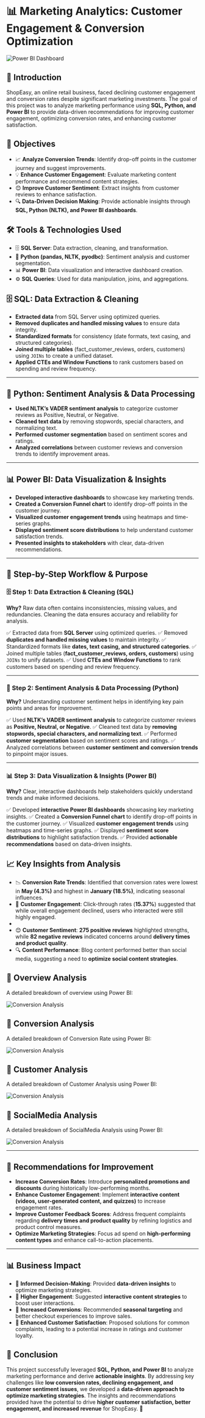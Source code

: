# 📊 Marketing Analytics: Customer Engagement & Conversion Optimization  
![Power BI Dashboard](Photo.jpg)
## 📖 Introduction  
ShopEasy, an online retail business, faced declining customer engagement and conversion rates despite significant marketing investments. The goal of this project was to analyze marketing performance using **SQL, Python, and Power BI** to provide data-driven recommendations for improving customer engagement, optimizing conversion rates, and enhancing customer satisfaction.
## 🎯 Objectives  
- 📈 **Analyze Conversion Trends**: Identify drop-off points in the customer journey and suggest improvements.  
- 💡 **Enhance Customer Engagement**: Evaluate marketing content performance and recommend content strategies.  
- 😊 **Improve Customer Sentiment**: Extract insights from customer reviews to enhance satisfaction.  
- 🔍 **Data-Driven Decision Making**: Provide actionable insights through **SQL, Python (NLTK), and Power BI dashboards**.  
## 🛠️ Tools & Technologies Used 
- 🗄 **SQL Server**: Data extraction, cleaning, and transformation.  
- 🐍 **Python (pandas, NLTK, pyodbc)**: Sentiment analysis and customer segmentation.  
- 📊 **Power BI**: Data visualization and interactive dashboard creation.  
- ⚙️ **SQL Queries**: Used for data manipulation, joins, and aggregations.  
## 🗄️ SQL: Data Extraction & Cleaning
- **Extracted data** from SQL Server using optimized queries.
- **Removed duplicates and handled missing values** to ensure data integrity.
- **Standardized formats** for consistency (date formats, text casing, and structured categories).
- **Joined multiple tables** (fact_customer_reviews, orders, customers) using `JOINs` to create a unified dataset.
- **Applied CTEs and Window Functions** to rank customers based on spending and review frequency.

---

## 🐍 Python: Sentiment Analysis & Data Processing
- **Used NLTK’s VADER sentiment analysis** to categorize customer reviews as Positive, Neutral, or Negative.
- **Cleaned text data** by removing stopwords, special characters, and normalizing text.
- **Performed customer segmentation** based on sentiment scores and ratings.
- **Analyzed correlations** between customer reviews and conversion trends to identify improvement areas.

---

## 📊 Power BI: Data Visualization & Insights
- **Developed interactive dashboards** to showcase key marketing trends.
- **Created a Conversion Funnel chart** to identify drop-off points in the customer journey.
- **Visualized customer engagement trends** using heatmaps and time-series graphs.
- **Displayed sentiment score distributions** to help understand customer satisfaction trends.
- **Presented insights to stakeholders** with clear, data-driven recommendations.

---
## 🔄 Step-by-Step Workflow & Purpose

### 🗄️ Step 1: Data Extraction & Cleaning (SQL)
**Why?** Raw data often contains inconsistencies, missing values, and redundancies. Cleaning the data ensures accuracy and reliability for analysis.

✅ Extracted data from **SQL Server** using optimized queries.
✅ Removed **duplicates and handled missing values** to maintain integrity.
✅ Standardized formats like **dates, text casing, and structured categories**.
✅ Joined multiple tables (**fact_customer_reviews, orders, customers**) using `JOINs` to unify datasets.
✅ Used **CTEs and Window Functions** to rank customers based on spending and review frequency.

---

### 🐍 Step 2: Sentiment Analysis & Data Processing (Python)
**Why?** Understanding customer sentiment helps in identifying key pain points and areas for improvement.

✅ Used **NLTK’s VADER sentiment analysis** to categorize customer reviews as **Positive, Neutral, or Negative**.
✅ Cleaned text data by **removing stopwords, special characters, and normalizing text**.
✅ Performed **customer segmentation** based on sentiment scores and ratings.
✅ Analyzed correlations between **customer sentiment and conversion trends** to pinpoint major issues.

---

### 📊 Step 3: Data Visualization & Insights (Power BI)
**Why?** Clear, interactive dashboards help stakeholders quickly understand trends and make informed decisions.

✅ Developed **interactive Power BI dashboards** showcasing key marketing insights.
✅ Created a **Conversion Funnel chart** to identify drop-off points in the customer journey.
✅ Visualized **customer engagement trends** using heatmaps and time-series graphs.
✅ Displayed **sentiment score distributions** to highlight satisfaction trends.
✅ Provided **actionable recommendations** based on data-driven insights.
## 📈 Key Insights from Analysis
- 📉 **Conversion Rate Trends**: Identified that conversion rates were lowest in **May (4.3%)** and highest in **January (18.5%)**, indicating seasonal influences.
- 🎯 **Customer Engagement**: Click-through rates (**15.37%**) suggested that while overall engagement declined, users who interacted were still highly engaged.
-  
- 😊 **Customer Sentiment**: **275 positive reviews** highlighted strengths, while **82 negative reviews** indicated concerns around **delivery times and product quality**.  
- 🔍 **Content Performance**: Blog content performed better than social media, suggesting a need to **optimize social content strategies**.  
## 🔄 Overview Analysis  
A detailed breakdown of overview using Power BI:  

![Conversion Analysis](Power%20BI/overview.png) 

## 🔄 Conversion Analysis  
A detailed breakdown of Conversion Rate using Power BI:  

![Conversion Analysis](Power%20BI/Conversion.png)

## 🔄 Customer Analysis  
A detailed breakdown of Customer Analysis using Power BI:  

![Conversion Analysis](Power%20BI/Customer.png)


## 🔄 SocialMedia Analysis  
A detailed breakdown of SocialMedia Analysis using Power BI:  

![Conversion Analysis](Power%20BI/Socialmedia.png)

---

## 🎯 Recommendations for Improvement
- **Increase Conversion Rates**: Introduce **personalized promotions and discounts** during historically low-performing months.  
- **Enhance Customer Engagement**: Implement **interactive content (videos, user-generated content, and quizzes)** to increase engagement rates.  
- **Improve Customer Feedback Scores**: Address frequent complaints regarding **delivery times and product quality** by refining logistics and product control measures.  
- **Optimize Marketing Strategies**: Focus ad spend on **high-performing content types** and enhance call-to-action placements.  

---

## 📊 Business Impact
- 📌 **Informed Decision-Making**: Provided **data-driven insights** to optimize marketing strategies.  
- 📌 **Higher Engagement**: Suggested **interactive content strategies** to boost user interactions.  
- 📌 **Increased Conversions**: Recommended **seasonal targeting** and better checkout experiences to improve sales.  
- 📌 **Enhanced Customer Satisfaction**: Proposed solutions for common complaints, leading to a potential increase in ratings and customer loyalty.
## 🎯 Conclusion
This project successfully leveraged **SQL, Python, and Power BI** to analyze marketing performance and derive **actionable insights**. By addressing key challenges like **low conversion rates, declining engagement, and customer sentiment issues**, we developed a **data-driven approach to optimize marketing strategies**. The insights and recommendations provided have the potential to drive **higher customer satisfaction, better engagement, and increased revenue** for ShopEasy. 🚀
